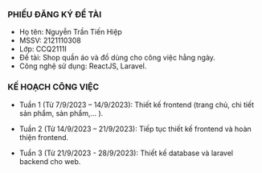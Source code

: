 ### PHIẾU ĐĂNG KÝ ĐỀ TÀI

- Họ tên: Nguyễn Trần Tiến Hiệp
- MSSV: 2121110308
- Lớp: CCQ2111I
- Đề tài: Shop quần áo và đồ dùng cho công việc hằng ngày.
- Công nghệ sử dụng: ReactJS, Laravel.

### KẾ HOẠCH CÔNG VIỆC

- Tuần 1 (Từ 7/9/2023 – 14/9/2023): Thiết kế frontend (trang chủ, chi tiết sản phẩm, sản phẩm,… ).

- Tuần 2 (Từ 14/9/2023 – 21/9/2023): Tiếp tục thiết kế frontend và hoàn thiện frontend.

- Tuần 3 (Từ 21/9/2023 - 28/9/2023): Thiết kế database và laravel backend cho web.
